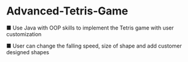 # Advanced-Tetris-Game
■ Use Java with OOP skills to implement the Tetris game with user customization

■ User can change the falling speed, size of shape and add customer designed shapes
